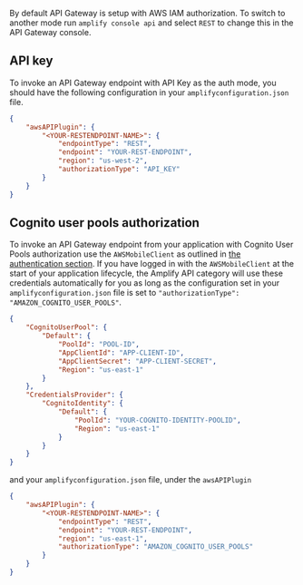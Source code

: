 By default API Gateway is setup with AWS IAM authorization. To switch to another mode run `amplify console api` and select `REST` to change this in the API Gateway console.

## API key

To invoke an API Gateway endpoint with API Key as the auth mode, you should have the following configuration in your `amplifyconfiguration.json` file.

```json
{
    "awsAPIPlugin": {
        "<YOUR-RESTENDPOINT-NAME>": {
            "endpointType": "REST",
            "endpoint": "YOUR-REST-ENDPOINT",
            "region": "us-west-2",
            "authorizationType": "API_KEY"
        }
    }
}
```

## Cognito user pools authorization

To invoke an API Gateway endpoint from your application with Cognito User Pools authorization use the `AWSMobileClient` as outlined in [the authentication section](~/lib/auth/getting-started.md). If you have logged in with the `AWSMobileClient` at the start of your application lifecycle, the Amplify API category will use these credentials automatically for you as long as the configuration set in your `amplifyconfiguration.json` file is set to `"authorizationType": "AMAZON_COGNITO_USER_POOLS"`.

```json
{
    "CognitoUserPool": {
        "Default": {
            "PoolId": "POOL-ID",
            "AppClientId": "APP-CLIENT-ID",
            "AppClientSecret": "APP-CLIENT-SECRET",
            "Region": "us-east-1"
        }
    },
    "CredentialsProvider": {
        "CognitoIdentity": {
            "Default": {
                "PoolId": "YOUR-COGNITO-IDENTITY-POOLID",
                "Region": "us-east-1"
            }
        }
    }
}
```

and your `amplifyconfiguration.json` file, under the `awsAPIPlugin`
```json
{
    "awsAPIPlugin": {
        "<YOUR-RESTENDPOINT-NAME>": {
            "endpointType": "REST",
            "endpoint": "YOUR-REST-ENDPOINT",
            "region": "us-east-1",
            "authorizationType": "AMAZON_COGNITO_USER_POOLS"
        }
    }
}
```